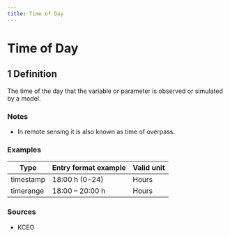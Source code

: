 ```yaml
---
title: Time of Day
---
```


# Time of Day

## 1 Definition

The time of the day that the variable or parameter is observed or simulated by a model.

### Notes 

- In remote sensing it is also known as time of overpass.

### Examples 

| Type      | Entry format example | Valid unit       |
|-----------|----------------------|------------------|
| timestamp | 18:00 h (0-24)       | Hours            |
| timerange | 18:00 – 20:00 h      | Hours            |

### Sources 
- KCEO
